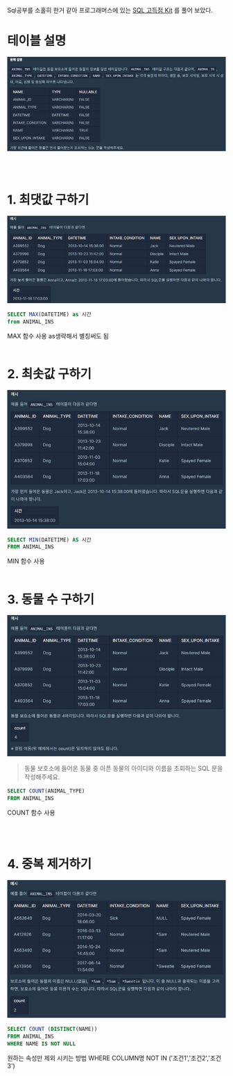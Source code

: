 
Sql공부를 소홀히 한거 같아 프로그래머스에 있는 
<a href="https://programmers.co.kr/learn/challenges?tab=sql_practice_kit">
SQL 고득점 Kit</a> 를 풀어 보았다.

# 테이블 설명
![](./img/2-1.JPG)

<br/>
<br/>

# 1. 최댓값 구하기
![](./img/2-2.JPG)

```SQL
SELECT MAX(DATETIME) as 시간 
from ANIMAL_INS 
```

MAX 함수 사용
as생략해서 별칭써도 됨
<br/><br/>

# 2. 최솟값 구하기
![](./img/2-3.JPG)

```SQL
SELECT MIN(DATETIME) AS 시간
FROM ANIMAL_INS
```

MIN 함수 사용
<br/><br/>

# 3. 동물 수 구하기
![](./img/2-4.JPG)
> 동물 보호소에 들어온 동물 중 아픈 동물의 아이디와 이름을 조회하는 SQL 문을 작성해주세요.

```SQL
SELECT COUNT(ANIMAL_TYPE) 
FROM ANIMAL_INS
```
COUNT 함수 사용
 
<br/><br/>

# 4. 중복 제거하기
![](./img/2-5.JPG)
```SQL
SELECT COUNT (DISTINCT(NAME))
FROM ANIMAL_INS
WHERE NAME IS NOT NULL
```
원하는 속성만 제외 시키는 방법 WHERE COLUMN명 NOT IN ('조건1','조건2','조건3')

<br/><br/>
